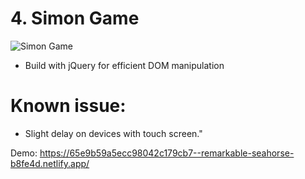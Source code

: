 # 4. Simon Game

![Simon Game](https://github.com/PlooJompong/Javascript-projects/assets/50630228/89a6971d-c67f-44b5-a7ef-d1716c4d2cdc)

- Build with jQuery for efficient DOM manipulation

# Known issue:

- Slight delay on devices with touch screen."

Demo: https://65e9b59a5ecc98042c179cb7--remarkable-seahorse-b8fe4d.netlify.app/
